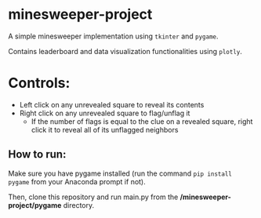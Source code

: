 # minesweeper-project
A simple minesweeper implementation using `tkinter` and `pygame`.

Contains leaderboard and data visualization functionalities using `plotly`.

# Controls:
- Left click on any unrevealed square to reveal its contents
- Right click on any unrevealed square to flag/unflag it
    - If the number of flags is equal to the clue on a revealed square, right click it to reveal all of its unflagged neighbors

## How to run:
Make sure you have pygame installed (run the command `pip install pygame` from your Anaconda prompt if not).

Then, clone this repository and run main.py from the **/minesweeper-project/pygame** directory.

